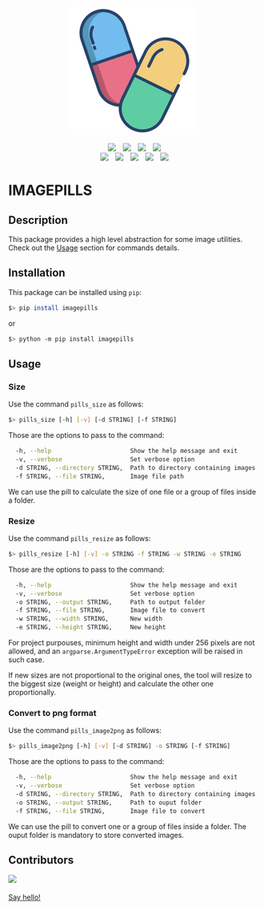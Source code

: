 <!-- Logo -->
<p align="center">
  <img width="256" height="256" src="./logo.png">
</p>
<!-- Shields -->
<p align="center">
<a href="https://github.com/maekind/imagepills"><img src="https://img.shields.io/github/actions/workflow/status/maekind/imagepills/.github%2Fworkflows%2Ftesting.yaml?label=tests&color=green" hspace="5"></a>
<a href="https://codecov.io/gh/maekind/imagepills"><img src="https://codecov.io/gh/maekind/imagepills/branch/main/graph/badge.svg?token=L8IS93O0XV" hspace="5"></a>
<a href="https://github.com/maekind/imagepills/releases"><img src="https://img.shields.io/github/actions/workflow/status/maekind/imagepills/.github%2Fworkflows%2Frelease.yaml?label=package&color=green" hspace="5"></a>
<a href="https://github.com/maekind/imagepills/releases"><img src="https://img.shields.io/github/v/release/maekind/imagepills?color=cyan" hspace="5"></a>
<br>
<a href="https://github.com/maekind/imagepills/blob/main/LICENSE"><img src="https://img.shields.io/badge/License-MIT-orange.svg" hspace="5"></a>
<a href="https://github.com/maekind/imagepills"><img src="https://img.shields.io/github/repo-size/maekind/imagepills" hspace="5"></a>
<a href="https://github.com/maekind/imagepills"><img src="https://img.shields.io/github/last-commit/maekind/imagepills?color=black" hspace="5"></a>
<a href="https://www.python.org/downloads/"><img src="https://img.shields.io/github/languages/top/maekind/imagepills?color=darkgreen" hspace="5"></a>
<a href="https://www.python.org/downloads/"><img src="https://img.shields.io/badge/python%20version-%3E3.9-lightblue" hspace="5"></a>
</p>

# IMAGEPILLS

## Description

This package provides a high level abstraction for some image utilities. Check out the [Usage](#usage) section for commands details.
## Installation

This package can be installed using `pip`:

```bash
$> pip install imagepills
```

or

```bash
$> python -m pip install imagepills
```

## Usage

### Size

Use the command `pills_size` as follows:

```bash
$> pills_size [-h] [-v] [-d STRING] [-f STRING]
```

Those are the options to pass to the command:

```bash
  -h, --help                      Show the help message and exit
  -v, --verbose                   Set verbose option
  -d STRING, --directory STRING,  Path to directory containing images
  -f STRING, --file STRING,       Image file path
```

We can use the pill to calculate the size of one file or a group of files inside a folder.
### Resize

Use the command `pills_resize` as follows:

```bash
$> pills_resize [-h] [-v] -o STRING -f STRING -w STRING -e STRING
```

Those are the options to pass to the command:

```bash
  -h, --help                      Show the help message and exit
  -v, --verbose                   Set verbose option
  -o STRING, --output STRING,     Path to output folder
  -f STRING, --file STRING,       Image file to convert
  -w STRING, --width STRING,      New width
  -e STRING, --height STRING,     New height
```

For project purpouses, minimum height and width under 256 pixels are not allowed, and an `argparse.ArgumentTypeError` exception will be raised in such case.

If new sizes are not proportional to the original ones, the tool will resize to the biggest size (weight or height) and calculate the other one proportionally.

### Convert to png format

Use the command `pills_image2png` as follows:

```bash
$> pills_image2png [-h] [-v] [-d STRING] -o STRING [-f STRING]
```

Those are the options to pass to the command:

```bash
  -h, --help                      Show the help message and exit
  -v, --verbose                   Set verbose option
  -d STRING, --directory STRING,  Path to directory containing images
  -o STRING, --output STRING,     Path to ouput folder
  -f STRING, --file STRING,       Image file to convert
```

We can use the pill to convert one or a group of files inside a folder. The ouput folder is mandatory to store converted images.

## Contributors

<a href="https://github.com/maekind/imagepills/graphs/contributors">
  <img src="https://contrib.rocks/image?repo=maekind/imagepills" />
</a>
<br/>
<br/>
<a href="mailto:marco@marcoespinosa.es"> Say hello!</a>
